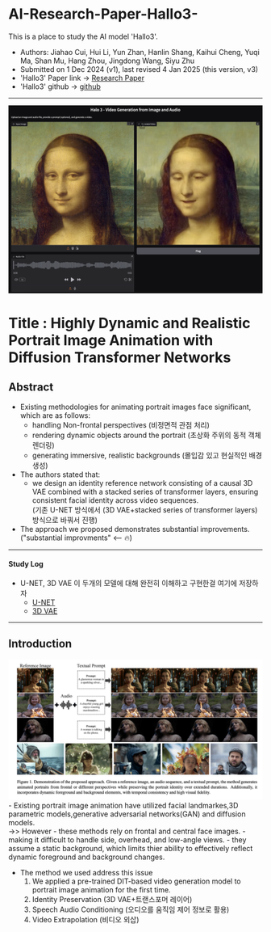 # AI-Research-Paper-Hallo3-
This is a place to study the AI model 'Hallo3'.<br>
- Authors: Jiahao Cui, Hui Li, Yun Zhan, Hanlin Shang, Kaihui Cheng, Yuqi Ma, Shan Mu, Hang Zhou, Jingdong Wang, Siyu Zhu
- Submitted on 1 Dec 2024 (v1), last revised 4 Jan 2025 (this version, v3)
- 'Hallo3' Paper link -> [Research Paper](https://arxiv.org/abs/2412.00733v3)
- 'Hallo3' github -> [github](https://fudan-generative-vision.github.io/hallo3)
---
<img src='gradio.png' width=700>

# Title : Highly Dynamic and Realistic Portrait Image Animation with Diffusion Transformer Networks

## Abstract
- Existing methodologies for animating portrait images face significant, which are as follows:
  - handling Non-frontal perspectives (비정면적 관점 처리)
  - rendering dynamic objects around the portrait (초상화 주위의 동적 객체 렌더링)
  - generating immersive, realistic backgrounds (몰입감 있고 현실적인 배경 생성)
- The authors stated that:
  - we design an identity reference network consisting of a causal 3D VAE combined with a stacked series of transformer layers,
    ensuring consistent facial identity across video sequences.<br>
    (기존 U-NET 방식에서 (3D VAE+stacked series of transformer layers) 방식으로 바꿔서 진행)
- The approach we proposed demonstrates substantial improvements.<br>
  ("substantial improvments" <-- 🔥)
---
#### Study Log
- U-NET, 3D VAE 이 두개의 모델에 대해 완전히 이해하고 구현한걸 여기에 저장하자<br>
  - [U-NET](U-NET.md)<br>
  - [3D VAE](3D-VAE.md)
---
## Introduction
<img src='Figure1.png' width=700>
  - Existing portrait image animation have utilized facial landmarkes,3D parametric models,generative adversarial networks(GAN) and diffusion models.<br>
  ->> However
    - these methods rely on frontal and central face images.
    - making it difficult to handle side, overhead, and low-angle views.
    - they assume a static background, which limits thier ability to effectively reflect dynamic foreground and background changes.<br>
    
  - The method we used address this issue
    1. We applied a pre-trained DIT-based video generation model to portrait image animation for the first time.
    2. Identity Preservation (3D VAE+트랜스포머 레이어)
    3. Speech Audio Conditioning (오디오를 움직임 제어 정보로 활용)
    4. Video Extrapolation (비디오 외삽)
        
